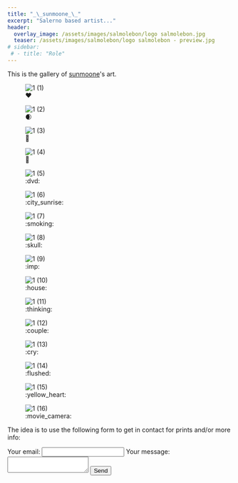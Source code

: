 ```yaml
---
title: "_\_sunmoone_\_"
excerpt: "Salerno based artist..."
header:
  overlay_image: /assets/images/salmolebon/logo salmolebon.jpg
  teaser: /assets/images/salmolebon/logo salmolebon - preview.jpg
# sidebar:
 # - title: "Role"
---
```


This is the gallery of [sunmoone](https://www.instagram.com/_sunmoone_/)'s art.

<figure>
  <img src="/assets/images/salmolebon/1 (1).png" alt="1 (1)">
  <figcaption> ❤️ </figcaption>
</figure>

<figure>
  <img src="/assets/images/salmolebon/1 (2).png" alt="1 (2)">
  <figcaption> 🌒 </figcaption>
</figure>

<figure>
  <img src="/assets/images/salmolebon/1 (3).png" alt="1 (3)">
  <figcaption> 💚 </figcaption>
</figure>

<figure>
  <img src="/assets/images/salmolebon/1 (4).png" alt="1 (4)">
  <figcaption> 💚 </figcaption>
</figure>

<figure>
  <img src="/assets/images/salmolebon/1 (5).png" alt="1 (5)">
  <figcaption> :dvd: </figcaption>
</figure>

<figure>
  <img src="/assets/images/salmolebon/1 (6).png" alt="1 (6)">
  <figcaption> :city_sunrise: </figcaption>
</figure>

<figure>
  <img src="/assets/images/salmolebon/1 (7).png" alt="1 (7)">
  <figcaption> :smoking: </figcaption>
</figure>

<figure>
  <img src="/assets/images/salmolebon/1 (8).png" alt="1 (8)">
  <figcaption> :skull: </figcaption>
</figure>

<figure>
  <img src="/assets/images/salmolebon/1 (9).png" alt="1 (9)">
  <figcaption> :imp: </figcaption>
</figure>

<figure>
  <img src="/assets/images/salmolebon/1 (10).png" alt="1 (10)">
  <figcaption> :house: </figcaption>
</figure>

<figure>
  <img src="/assets/images/salmolebon/1 (11).png" alt="1 (11)">
  <figcaption> :thinking: </figcaption>
</figure>

<figure>
  <img src="/assets/images/salmolebon/1 (12).png" alt="1 (12)">
  <figcaption> :couple: </figcaption>
</figure>

<figure>
  <img src="/assets/images/salmolebon/1 (13).png" alt="1 (13)">
  <figcaption> :cry: </figcaption>
</figure>

<figure>
  <img src="/assets/images/salmolebon/1 (14).png" alt="1 (14)">
  <figcaption> :flushed: </figcaption>
</figure>

<figure>
  <img src="/assets/images/salmolebon/1 (15).png" alt="1 (15)">
  <figcaption> :yellow_heart: </figcaption>
</figure>

<figure>
  <img src="/assets/images/salmolebon/1 (16).png" alt="1 (16)">
  <figcaption> :movie_camera: </figcaption>
</figure>


The idea is to use the following form to get in contact for prints and/or more info:
 
<form
  action="https://formspree.io/f/xyzdgpzw"
  method="POST"
>
  <label>
    Your email:
    <input type="email" name="email">
  </label>
  <label>
    Your message:
    <textarea name="message"></textarea>
  </label>
  <!-- your other form fields go here -->
  <button type="submit">Send</button>
</form>


